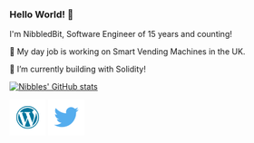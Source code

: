 ### Hello World! 👋

I'm NibbledBit, Software Engineer of 15 years and counting!

🏢 My day job is working on Smart Vending Machines in the UK.

🌱 I’m currently building with Solidity!


[![Nibbles' GitHub stats](https://github-readme-stats.vercel.app/api?username=NibbledBit)](https://github.com/anuraghazra/github-readme-stats)



[<img src="https://raw.githubusercontent.com/NibbledBit/NibbledBit/main/wordpress25.png">](https://bitofanibble.wordpress.com/)
[<img src="https://raw.githubusercontent.com/NibbledBit/NibbledBit/main/twitter25.png">](https://twitter.com/NibbledBit)

<!--
**NibbledBit/NibbledBit** is a ✨ _special_ ✨ repository because its `README.md` (this file) appears on your GitHub profile.

Here are some ideas to get you started:

- 🔭 I’m currently working on ...
- 🌱 I’m currently learning ...
- 👯 I’m looking to collaborate on ...
- 🤔 I’m looking for help with ...
- 💬 Ask me about ...
- 📫 How to reach me: ...
- 😄 Pronouns: ...
- ⚡ Fun fact: ...
-->
